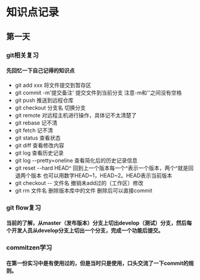 # 知识点记录

## 第一天

### git相关复习

#### 先回忆一下自己记得的知识点

* git add xxx  将文件提交到暂存区
* git commit -m'提交备注'  提交文件到当前分支   注意-m和''之间没有空格
* git push    推送到远程仓库
* git checkout 分支名    切换分支
* git remote  对远程主机进行操作，具体记不太清楚了
* git rebase  记不清
* git fetch   记不清
* git status 查看状态
* git diff 查看修改内容
* git log 查看历史记录
* git log --pretty=oneline 查看简化后的历史记录信息
* git reset --hard HEAD^ 回到上一个版本每一个^表示一个版本，两个^就是回退两个版本 也可以用数字HEAD~1，HEAD~2。HEAD表示当前版本
* git checkout -- 文件名  撤销未add过的（工作区）修改
* git rm 文件名 删除版本库中的文件  删除后可以直接commit

### git flow复习

#### 当前的了解，从master（发布版本）分支上切出develop（测试）分支，然后每个开发人员从develop分支上切出一个分支，完成一个功能后提交。

### commitzen学习

#### 在第一份实习中是有使用过的，但是当时只是使用，口头交流了一下commit的规则。